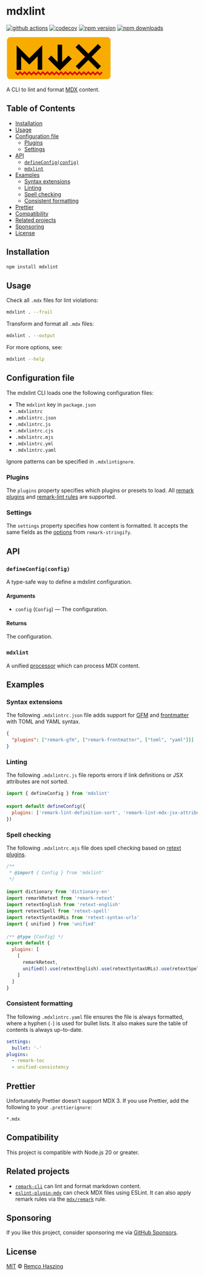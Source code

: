 # mdxlint

[![github actions](https://github.com/remcohaszing/mdxlint/actions/workflows/ci.yaml/badge.svg)](https://github.com/remcohaszing/mdxlint/actions/workflows/ci.yaml)
[![codecov](https://codecov.io/gh/remcohaszing/mdxlint/branch/main/graph/badge.svg)](https://codecov.io/gh/remcohaszing/mdxlint)
[![npm version](https://img.shields.io/npm/v/mdxlint)](https://www.npmjs.com/package/mdxlint)
[![npm downloads](https://img.shields.io/npm/dm/mdxlint)](https://www.npmjs.com/package/mdxlint)

<img alt="" src="./logo.svg">

A CLI to lint and format [MDX](https://mdxjs.com) content.

## Table of Contents

- [Installation](#installation)
- [Usage](#usage)
- [Configuration file](#configuration-file)
  - [Plugins](#plugins)
  - [Settings](#settings)
- [API](#api)
  - [`defineConfig(config)`](#defineconfigconfig)
  - [`mdxlint`](#mdxlint-1)
- [Examples](#examples)
  - [Syntax extensions](#syntax-extensions)
  - [Linting](#linting)
  - [Spell checking](#spell-checking)
  - [Consistent formatting](#consistent-formatting)
- [Prettier](#prettier)
- [Compatibility](#compatibility)
- [Related projects](#related-projects)
- [Sponsoring](#sponsoring)
- [License](#license)

## Installation

```sh
npm install mdxlint
```

## Usage

Check all `.mdx` files for lint violations:

```sh
mdxlint . --frail
```

Transform and format all `.mdx` files:

```sh
mdxlint . --output
```

For more options, see:

```sh
mdxlint --help
```

## Configuration file

The mdxlint CLI loads one the following configuration files:

- The `mdxlint` key in `package.json`
- `.mdxlintrc`
- `.mdxlintrc.json`
- `.mdxlintrc.js`
- `.mdxlintrc.cjs`
- `.mdxlintrc.mjs`
- `.mdxlintrc.yml`
- `.mdxlintrc.yaml`

Ignore patterns can be specified in `.mdxlintignore`.

### Plugins

The `plugins` property specifies which plugins or presets to load. All
[remark plugins](https://github.com/remarkjs/remark/blob/main/doc/plugins.md) and
[remark-lint rules](https://github.com/remarkjs/remark-lint#rules) are supported.

### Settings

The `settings` property specifies how content is formatted. It accepts the same fields as the
[options](https://github.com/remarkjs/remark/tree/main/packages/remark-stringify#options) from
`remark-stringify`.

## API

### `defineConfig(config)`

A type-safe way to define a mdxlint configuration.

#### Arguments

- `config` (`Config`) — The configuration.

#### Returns

The configuration.

### `mdxlint`

A unified [processor](https://github.com/unifiedjs/unified#processor) which can process MDX content.

## Examples

### Syntax extensions

The following `.mdxlintrc.json` file adds support for [GFM](https://github.com/remarkjs/remark-gfm)
and [frontmatter](https://github.com/remarkjs/remark-frontmatter) with TOML and YAML syntax.

```json
{
  "plugins": ["remark-gfm", ["remark-frontmatter", ["toml", "yaml"]]]
}
```

### Linting

The following `.mdxlintrc.js` file reports errors if link definitions or JSX attributes are not
sorted.

```js
import { defineConfig } from 'mdxlint'

export default defineConfig({
  plugins: ['remark-lint-definition-sort', 'remark-lint-mdx-jsx-attribute-sort']
})
```

### Spell checking

The following `.mdxlintrc.mjs` file does spell checking based on
[retext plugins](https://github.com/retextjs/retext/blob/main/doc/plugins.md).

```js
/**
 * @import { Config } from 'mdxlint'
 */

import dictionary from 'dictionary-en'
import remarkRetext from 'remark-retext'
import retextEnglish from 'retext-english'
import retextSpell from 'retext-spell'
import retextSyntaxURLs from 'retext-syntax-urls'
import { unified } from 'unified'

/** @type {Config} */
export default {
  plugins: [
    [
      remarkRetext,
      unified().use(retextEnglish).use(retextSyntaxURLs).use(retextSpell, { dictionary })
    ]
  ]
}
```

### Consistent formatting

The following `.mdxlintrc.yaml` file ensures the file is always formatted, where a hyphen (`-`) is
used for bullet lists. It also makes sure the table of contents is always up-to-date.

```yaml
settings:
  bullet: '-'
plugins:
  - remark-toc
  - unified-consistency
```

## Prettier

Unfortunately Prettier doesn’t support MDX 3. If you use Prettier, add the following to your
`.prettierignore`:

```ignore
*.mdx
```

## Compatibility

This project is compatible with Node.js 20 or greater.

## Related projects

- [`remark-cli`](https://github.com/remarkjs/remark/tree/main/packages/remark-cli) can lint and
  format markdown content.
- [`eslint-plugin-mdx`](https://github.com/mdx-js/eslint-mdx) can check MDX files using ESLint. It
  can also apply remark rules via the [`mdx/remark`](https://github.com/mdx-js/eslint-mdx#mdxremark)
  rule.

## Sponsoring

If you like this project, consider sponsoring me via
[GitHub Sponsors](https://github.com/sponsors/remcohaszing).

## License

[MIT](LICENSE.md) © [Remco Haszing](https://github.com/remcohaszing)
